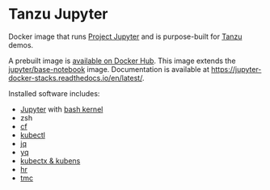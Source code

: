 # Tanzu Jupyter

Docker image that runs [Project Jupyter](https://jupyter.org/) and is purpose-built for [Tanzu](https://tanzu.vmware.com/tanzu) demos.

A prebuilt image is [available on Docker Hub](https://hub.docker.com/repository/docker/fjb4/tanzu-jupyter). This image extends the [jupyter/base-notebook](https://hub.docker.com/r/jupyter/base-notebook/) image. Documentation is available at https://jupyter-docker-stacks.readthedocs.io/en/latest/.

Installed software includes:
- [Jupyter](https://jupyter.org/) with [bash kernel](https://github.com/takluyver/bash_kernel)
- zsh
- [cf](https://docs.cloudfoundry.org/cf-cli/install-go-cli.html)
- [kubectl](https://kubernetes.io/docs/reference/kubectl/kubectl/)
- [jq](https://stedolan.github.io/jq/)
- [yq](https://mikefarah.gitbook.io/yq/)
- [kubectx & kubens](https://github.com/ahmetb/kubectx)
- [hr](https://github.com/LuRsT/hr)
- [tmc](https://tanzu.vmware.com/mission-control)
